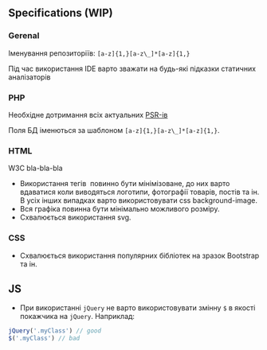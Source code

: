 ## Specifications (WIP)

### Gerenal 

Іменування репозиторіїв: `[a-z]{1,}[a-z\_]*[a-z]{1,}`

Під час використання IDE варто зважати на будь-які підказки статичних аналізаторів


### PHP

Необхідне дотримання всіх актуальних [PSR-ів](http://www.php-fig.org/psr/)

Поля БД іменються за шаблоном `[a-z]{1,}[a-z\_]*[a-z]{1,}`.

### HTML

W3C bla-bla-bla

- Використання тегів <img> повинно бути мінімізоване, до них варто вдаватися коли виводяться логотипи, фотографії товарів, постів та ін. В усіх інших випадках варто використовувати css background-image.
- Вся графіка повинна бути мінімально можливого розміру.
- Схвалюється використання svg.


### CSS

- Схвалюється використання популярних бібліотек на зразок Bootstrap та ін.

## JS

-  При використанні `jQuery` не варто використовувати змінну `$` в якості покажчика на `jQuery`. Наприклад:
```js
jQuery('.myClass') // good
$('.myClass') // bad
```


